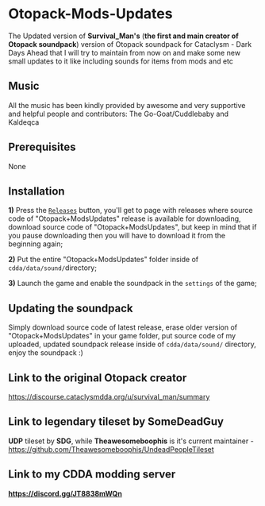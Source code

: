 # Otopack-Mods-Updates
The Updated version of **Survival_Man's** (**the first and main creator of Otopack soundpack**)  version of Otopack soundpack for Cataclysm - Dark Days Ahead that I will try to maintain from now on and make some new small updates to it like including sounds for items from mods and etc

## Music 
All the music has been kindly provided by awesome and very supportive and helpful people and contributors: The Go-Goat/Cuddlebaby and Kaldeqca

## Prerequisites 
None

## Installation
**1)** Press the [`Releases`](https://github.com/Kenan2000/Otopack-Mods-Updates/releases) button, you'll get to page with releases where source code of "Otopack+ModsUpdates" release is available for downloading, download source code of "Otopack+ModsUpdates", but keep in mind that if you pause downloading then you will have to download it from the beginning again;

**2)** Put the entire "Otopack+ModsUpdates" folder inside of `cdda/data/sound/`directory;

**3)** Launch the game and enable the soundpack in the `settings` of the game;

## Updating the soundpack
Simply download source code of latest release, erase older version of "Otopack+ModsUpdates" in your game folder, put source code of my uploaded, updated soundpack release inside of `cdda/data/sound/` directory, enjoy the soundpack :)

## Link to the original Otopack creator
https://discourse.cataclysmdda.org/u/survival_man/summary

## Link to legendary tileset by SomeDeadGuy

**UDP** tileset by **SDG**, while **Theawesomeboophis** is it's current maintainer - https://github.com/Theawesomeboophis/UndeadPeopleTileset 

## Link to my CDDA modding server

**https://discord.gg/JT8838mWQn**
